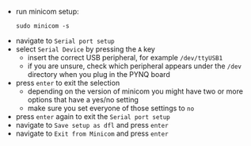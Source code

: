 - run minicom setup:
  ```console
  sudo minicom -s
  ```
- navigate to `Serial port setup`
- select `Serial Device` by pressing the `A` key
  - insert the correct USB peripheral, for example `/dev/ttyUSB1`
  - if you are unsure, check which peripheral appears under the `/dev` directory when you plug in the PYNQ board
- press `enter` to exit the selection
  - depending on the version of minicom you might have two or more options that have a yes/no setting
  - make sure you set everyone of those settings to `no`
- press `enter` again to exit the `Serial port setup`
- navigate to `Save setup as dfl` and press `enter`
- navigate to `Exit from Minicom` and press `enter`
